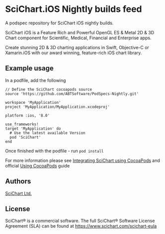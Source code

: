 # SciChart.iOS Nightly builds feed
A podspec repository for SciChart iOS nightly builds.

SciChart iOS is a Feature Rich and Powerful OpenGL ES & Metal 2D & 3D Chart component for Scientific, Medical, Financial and Enterprise apps.

Create stunning 2D & 3D charting applications in Swift, Objective-C or Xamarin.iOS with our award winning, feature-rich iOS chart library.

## Example usage 

In a podfile, add the following 

```
// Define the SciChart cocoapods source
source 'https://github.com/ABTSoftware/PodSpecs-Nightly.git'

workspace 'MyApplication'
project 'MyApplication/MyApplication.xcodeproj'

platform :ios, '8.0'

use_frameworks!
target 'MyApplication' do
  # Use the latest available Version
  pod 'SciChart'
end
```

Once finished with the podfile - run `pod install`

For more information please see [Integrating SciChart using CocoaPods](https://www.scichart.com/documentation/ios/current/integrating-scichart-libraries.html#integrating-scichart-using-cocoapods) and official [Using CocoaPods](https://guides.cocoapods.org/using/using-cocoapods) guide

## Authors
[SciChart Ltd.](http://scichart.com/)

## License
SciChart® is a commercial software.
The full SciChart® Software License Agreement (SLA) can be found at https://www.scichart.com/scichart-eula